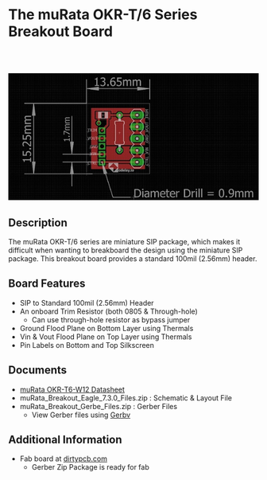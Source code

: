 # The muRata OKR-T/6 Series Breakout Board
<br>
<br>

![layout](https://github.com/odelayIO/muRata-Breakout-Board/blob/master/muRata_Breakout.jpg)

## Description

The muRata OKR-T/6 series are miniature SIP package, which makes it difficult when wanting to breakboard the design using the miniature SIP package.  This breakout board provides a standard 100mil (2.56mm) header.

## Board Features

- SIP to Standard 100mil (2.56mm) Header
- An onboard Trim Resistor (both 0805 & Through-hole)
  - Can use through-hole resistor as bypass jumper 
- Ground Flood Plane on Bottom Layer using Thermals
- Vin & Vout Flood Plane on Top Layer using Thermals
- Pin Labels on Bottom and Top Silkscreen


## Documents

- [muRata OKR-T6-W12 Datasheet](http://www.murata-ps.com/data/power/okr-t6-w12.pdf)
- muRata_Breakout_Eagle_7.3.0_Files.zip : Schematic & Layout File
- muRata_Breakout_Gerbe_Files.zip : Gerber Files
  - View Gerber files using [Gerbv](https://apps.ubuntu.com/cat/applications/natty/gerbv/)


## Additional Information

- Fab board at [dirtypcb.com](http://dirtypcb.com)
  - Gerber Zip Package is ready for fab

